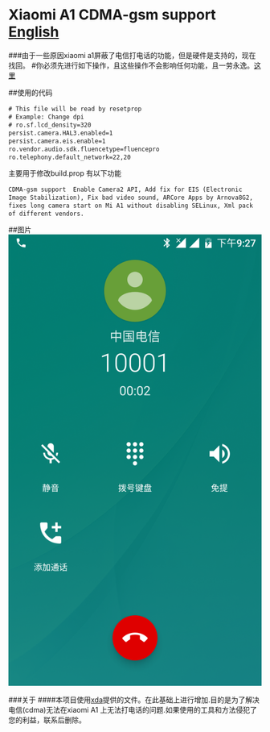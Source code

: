 # Xiaomi A1 CDMA-gsm support [English](https://github.com/wonderil/Xiaomi-A1-CDMA-gsm-support/blob/master/en.md)
###由于一些原因xiaomi a1屏蔽了电信打电话的功能，但是硬件是支持的，现在找回。
#你必须先进行如下操作，且这些操作不会影响任何功能，且一劳永逸。[这里](https://github.com/wonderil/Xiaomi-A1-CDMA-gsm-support/blob/master/z.md)

##使用的代码

```
# This file will be read by resetprop
# Example: Change dpi
# ro.sf.lcd_density=320
persist.camera.HAL3.enabled=1
persist.camera.eis.enable=1
ro.vendor.audio.sdk.fluencetype=fluencepro
ro.telephony.default_network=22,20
```
主要用于修改build.prop
有以下功能
```
CDMA-gsm support  Enable Camera2 API, Add fix for EIS (Electronic Image Stabilization), Fix bad video sound, ARCore Apps by Arnova8G2, fixes long camera start on Mi A1 without disabling SELinux, Xml pack of different vendors.
```
##图片
![p](https://raw.githubusercontent.com/wonderil/Xiaomi-A1-CDMA-gsm-support/master/image/Screenshot_20180501-212758.png)



###关于 
####本项目使用[xda](https://forum.xda-developers.com/mi-a1/how-to/magisk-module-xiaomi-mi-a1-fixes-v6-t3745484)提供的文件。在此基础上进行增加.目的是为了解决电信(cdma)无法在xiaomi A1 上无法打电话的问题.如果使用的工具和方法侵犯了您的利益，联系后删除。

